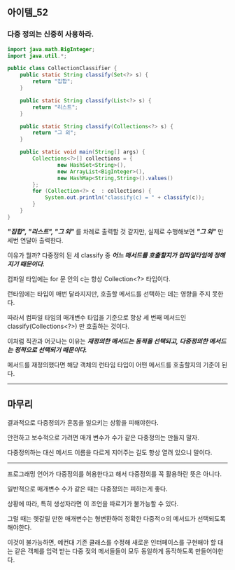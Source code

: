 ## 아이템_52

### 다중 정의는 신중히 사용하라.

```java
import java.math.BigInteger;
import java.util.*;

public class CollectionClassifier {
    public static String classify(Set<?> s) {
        return "집합";
    }

    public static String classify(List<?> s) {
        return "리스트";
    }

    public static String classify(Collections<?> s) {
        return "그 외";
    }

    public static void main(String[] args) {
        Collections<?>[] collections = {
                new HashSet<String>(),
                new ArrayList<BigInteger>(),
                new HashMap<String,String>().values()
        };
        for (Collection<?> c  : collections) {
            System.out.println("classify(c) = " + classify(c));
        }
    }
}
```
***"집합", "리스트", "그 외"*** 를 차례로 출력할 것 같지만, 실제로 수행해보면 ***"그 외"*** 만 세번 연달아 출력한다.

이유가 뭘까? 다중정의 된 세 classify 중 ***어느 매서드를 호출할지가 컴파일타임에 정해지기 때문이다.***

컴파일 타임에는 for 문 안의 c는 항상 Collection<?> 타입이다.

런타임에는 타입이 매번 달라지지만, 호출할 메서드를 선택하는 데는 영향을 주지 못한다.

따라서 컴파일 타임의 매개변수 타입을 기준으로 항상 세 번째 메서드인 classify(Collections<?>) 만 호출하는 것이다.

이처럼 직관과 어긋나는 이유는 ***재정의한 매서드는 동적을 선택되고, 다중정의한 메서드는 정적으로 선택되기 때문이다.***

메서드를 재정의했다면 해당 객체의 런타임 타입이 어떤 메서드를 호출할지의 기준이 된다.




---

## 마무리


결과적으로 다중정의가 혼동을 일으키는 상황을 피해야한다.

안전하고 보수적으로 가려면 매개 변수가 수가 같은 다중정의는 만들지 말자.

다중정의하는 대신 메서드 이름을 다르게 지어주는 길도 항상 열려 있으니 말이다.

---
프로그래밍 언어가 다중정의를 허용한다고 해서 다중정의를 꼭 활용하란 뜻은 아니다.

일반적으로 매개변수 수가 같은 때는 다중정의는 피하는게 좋다.

상황에 따라, 특히 생성자라면 이 조언을 따르기가 불가능할 수 있다.

그럴 때는 헷갈릴 만한 매개변수는 형변환하여 정확한 다중적ㅇ의 메서드가 선택되도록 해야한다.

이것이 불가능하면, 예컨대 기존 클래스를 수정해 새로운 인터페이스를 구현해야 할 대는 같은 객체를 입력 받는 다중 젖의 메서들들이 모두 동일하게 동작하도록 만들어야한다.

